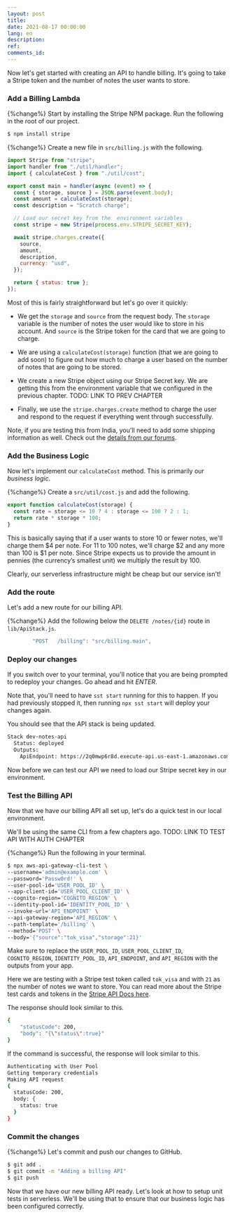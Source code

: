 ```yaml
---
layout: post
title: 
date: 2021-08-17 00:00:00
lang: en
description: 
ref: 
comments_id: 
---
```


Now let's get started with creating an API to handle billing. It's going to take a Stripe token and the number of notes the user wants to store.

### Add a Billing Lambda

{%change%} Start by installing the Stripe NPM package. Run the following in the root of our project.

``` bash
$ npm install stripe
```

{%change%} Create a new file in `src/billing.js` with the following.

``` js
import Stripe from "stripe";
import handler from "./util/handler";
import { calculateCost } from "./util/cost";

export const main = handler(async (event) => {
  const { storage, source } = JSON.parse(event.body);
  const amount = calculateCost(storage);
  const description = "Scratch charge";

  // Load our secret key from the  environment variables
  const stripe = new Stripe(process.env.STRIPE_SECRET_KEY);

  await stripe.charges.create({
    source,
    amount,
    description,
    currency: "usd",
  });

  return { status: true };
});
```

Most of this is fairly straightforward but let's go over it quickly:

- We get the `storage` and `source` from the request body. The `storage` variable is the number of notes the user would like to store in his account. And `source` is the Stripe token for the card that we are going to charge.

- We are using a `calculateCost(storage)` function (that we are going to add soon) to figure out how much to charge a user based on the number of notes that are going to be stored.

- We create a new Stripe object using our Stripe Secret key. We are getting this from the environment variable that we configured in the previous chapter. TODO: LINK TO PREV CHAPTER

- Finally, we use the `stripe.charges.create` method to charge the user and respond to the request if everything went through successfully.

Note, if you are testing this from India, you'll need to add some shipping information as well. Check out the [details from our forums](https://discourse.serverless-stack.com/t/test-the-billing-api/172/20).

### Add the Business Logic

Now let's implement our `calculateCost` method. This is primarily our *business logic*.

{%change%} Create a `src/util/cost.js` and add the following.

``` js
export function calculateCost(storage) {
  const rate = storage <= 10 ? 4 : storage <= 100 ? 2 : 1;
  return rate * storage * 100;
}
```

This is basically saying that if a user wants to store 10 or fewer notes, we'll charge them $4 per note. For 11 to 100 notes, we'll charge $2 and any more than 100 is $1 per note. Since Stripe expects us to provide the amount in pennies (the currency’s smallest unit) we multiply the result by 100.

Clearly, our serverless infrastructure might be cheap but our service isn't!

### Add the route

Let's add a new route for our billing API.

{%change%} Add the following below the `DELETE /notes/{id}` route in `lib/ApiStack.js`.

``` js
        "POST   /billing": "src/billing.main",
```

### Deploy our changes

If you switch over to your terminal, you'll notice that you are being prompted to redeploy your changes. Go ahead and hit _ENTER_.

Note that, you'll need to have `sst start` running for this to happen. If you had previously stopped it, then running `npx sst start` will deploy your changes again.

You should see that the API stack is being updated.

``` bash
Stack dev-notes-api
  Status: deployed
  Outputs:
    ApiEndpoint: https://2q0mwp6r8d.execute-api.us-east-1.amazonaws.com
```

Now before we can test our API we need to load our Stripe secret key in our environment.

### Test the Billing API

Now that we have our billing API all set up, let's do a quick test in our local environment.

We'll be using the same CLI from a few chapters ago. TODO: LINK TO TEST API WITH AUTH CHAPTER

{%change%} Run the following in your terminal.

``` bash
$ npx aws-api-gateway-cli-test \
--username='admin@example.com' \
--password='Passw0rd!' \
--user-pool-id='USER_POOL_ID' \
--app-client-id='USER_POOL_CLIENT_ID' \
--cognito-region='COGNITO_REGION' \
--identity-pool-id='IDENTITY_POOL_ID' \
--invoke-url='API_ENDPOINT' \
--api-gateway-region='API_REGION' \
--path-template='/billing' \
--method='POST' \
--body='{"source":"tok_visa","storage":21}'
```

Make sure to replace the `USER_POOL_ID`, `USER_POOL_CLIENT_ID`, `COGNITO_REGION`, `IDENTITY_POOL_ID`, `API_ENDPOINT`, and `API_REGION` with the outputs from your app.

Here we are testing with a Stripe test token called `tok_visa` and with `21` as the number of notes we want to store. You can read more about the Stripe test cards and tokens in the [Stripe API Docs here](https://stripe.com/docs/testing#cards).

The response should look similar to this.

``` bash
{
    "statusCode": 200,
    "body": "{\"status\":true}"
}
```

If the command is successful, the response will look similar to this.

``` bash
Authenticating with User Pool
Getting temporary credentials
Making API request
{
  statusCode: 200,
  body: {
    status: true
  }
}
```

### Commit the changes

{%change%} Let's commit and push our changes to GitHub.

``` bash
$ git add .
$ git commit -m "Adding a billing API"
$ git push
```

Now that we have our new billing API ready. Let's look at how to setup unit tests in serverless. We'll be using that to ensure that our business logic has been configured correctly.
